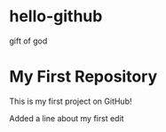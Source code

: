# hello-github
gift of god

# My First Repository
This is my first project on GitHub!

Added a line about my first edit
